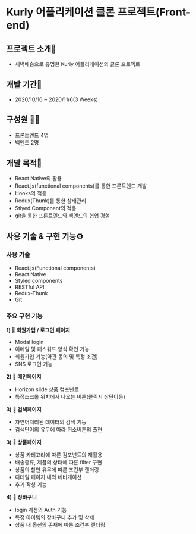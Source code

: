 # Kurly 어플리케이션 클론 프로젝트(Front-end)

## 프로젝트 소개🚨

- 새벽배송으로 유명한 Kurly 어플리케이션의 클론 프로젝트

## 개발 기간📆

- 2020/10/16 ~ 2020/11/6(3 Weeks)

## 구성원 👨‍💻

- 프론트엔드 4명
- 백엔드 2명

## 개발 목적🏁

- React Native의 활용
- React.js(functional components)를 통한 프론트엔드 개발
- Hooks의 적용
- Redux(Thunk)를 통한 상태관리
- Stlyed Component의 적용
- git을 통한 프론트엔드와 백엔드의 협업 경험

## 사용 기술 & 구현 기능⚙️

### 사용 기술

- React.js(Functional components)
- React Native
- Styled components
- RESTful API
- Redux-Thunk
- Git

### 주요 구현 기능

**1) 📄 회원가입 / 로그인 페이지**

- Modal login
- 이메일 및 패스워드 양식 확인 기능
- 회원가입 기능(약관 동의 및 특정 조건)
- SNS 로그인 기능

**2) 📄 메인페이지**

-  Horizon slide 상품 컴포넌트
-  특정스크롤 위치에서 나오는 버튼(클릭시 상단이동)

**3) 📄 검색페이지**

-  자연어처리된 데이터의 검색 기능
-  검색단어의 유무에 따라 취소버튼의 출현

**3) 📄 상품페이지**

-  상품 카테고리에 따른 컴포넌트의 재활용
-  배송종류, 제품의 상태에 따른 filter 구현
-  상품의 할인 유무에 따른 조건부 렌더링
-  디테일 페이지 내의 네비게이션
-  후기 작성 기능

**4) 📄 장바구니**

-  login 계정의 Auth 기능
-  특정 아이템의 장바구니 추가 및 삭제
-  상품 내 옵션의 존재에 따른 조건부 렌더링
